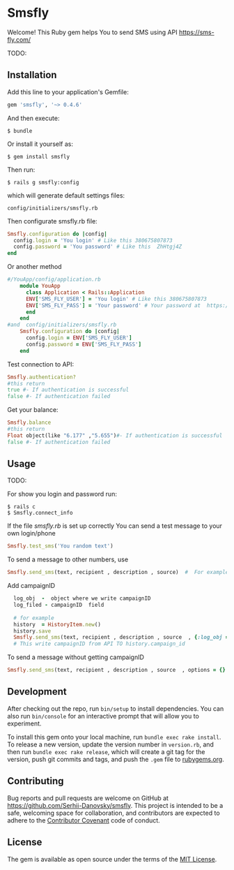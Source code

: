 # Smsfly

Welcome! 
 This Ruby gem  helps You to send SMS using API https://sms-fly.com/

TODO: 

## Installation

Add this line to your application's Gemfile:

```ruby
gem 'smsfly', '~> 0.4.6'
```

And then execute:

    $ bundle

Or install it yourself as:

    $ gem install smsfly


Then run:

    $ rails g smsfly:config

which will generate default settings files:

    config/initializers/smsfly.rb

Then configurate smsfly.rb file:

```ruby
Smsfly.configuration do |config|
  config.login = 'You login' # Like this 380675807873
  config.password = 'You password' # Like this  ZhHtgj4Z
end
```
Or another method

```ruby
#/YouApp/config/application.rb
    module YouApp
      class Application < Rails::Application
      ENV['SMS_FLY_USER'] = 'You login' # Like this 380675807873
      ENV['SMS_FLY_PASS'] = 'Your password' # Your password at  https://sms-fly.com/
      end
    end
#and  config/initializers/smsfly.rb
    Smsfly.configuration do |config|
      config.login = ENV['SMS_FLY_USER'] 
      config.password = ENV['SMS_FLY_PASS']
    end
```



Test connection to API:

```ruby
Smsfly.authentication?
#this return
true #- If authentication is successful 
false #- If authentication failed
```

Get your balance:

```ruby
Smsfly.balance
#this return
Float object(like "6.177" ,"5.655")#- If authentication is successful 
false #- If authentication failed
```

## Usage

TODO: 

For show you login and password run:

    $ rails c
    $ Smsfly.connect_info

If the file *smsfly.rb* is set up correctly 
You can send a test message to your own login/phone

```ruby
Smsfly.test_sms('You random text')
```


To send a message to other numbers, use

```ruby
Smsfly.send_sms(text, recipient , description , source)  #  For example Smsfly.send_sms('Hello Word', '380675807873' , 'Name for Sms' , 'Alfaname')
```


Add campaignID

```ruby
  log_obj  -  object where we write campaignID
  log_filed - campaignID  field
  
  # for example 
  history  = HistoryItem.new()
  history.save
  Smsfly.send_sms(text, recipient , description , source  , {:log_obj => history, :log_filed => 'campaign_id'} ) 
  # This write campaignID from API TO history.campaign_id
```

To send a message without getting campaignID

```ruby
Smsfly.send_sms(text, recipient , description , source  , options = {} )  #  For example Smsfly.send_sms('Hello Word', '380675807873' , 'Name for Sms' , 'Alfaname'   , {:log_obj => 'Model', :log_filed => 'campaign_id'})
```


## Development

After checking out the repo, run `bin/setup` to install dependencies. You can also run `bin/console` for an interactive prompt that will allow you to experiment.

To install this gem onto your local machine, run `bundle exec rake install`. To release a new version, update the version number in `version.rb`, and then run `bundle exec rake release`, which will create a git tag for the version, push git commits and tags, and push the `.gem` file to [rubygems.org](https://rubygems.org).

## Contributing

Bug reports and pull requests are welcome on GitHub at https://github.com/Serhii-Danovsky/smsfly. This project is intended to be a safe, welcoming space for collaboration, and contributors are expected to adhere to the [Contributor Covenant](http://contributor-covenant.org) code of conduct.


## License

The gem is available as open source under the terms of the [MIT License](http://opensource.org/licenses/MIT).

